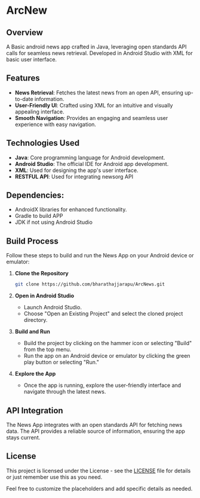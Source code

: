 # ArcNew

## Overview
A Basic android news app crafted in Java, leveraging open standards API calls for seamless news retrieval. Developed in Android Studio with XML for basic user interface.

## Features
- **News Retrieval**: Fetches the latest news from an open API, ensuring up-to-date information.
- **User-Friendly UI**: Crafted using XML for an intuitive and visually appealing interface.
- **Smooth Navigation**: Provides an engaging and seamless user experience with easy navigation.

## Technologies Used
- **Java**: Core programming language for Android development.
- **Android Studio**: The official IDE for Android app development.
- **XML**: Used for designing the app's user interface.
- **RESTFUL API**: Used for integrating newsorg API

## Dependencies:
- AndroidX libraries for enhanced functionality.
- Gradle to build APP
- JDK if not using Android Studio

## Build Process
Follow these steps to build and run the News App on your Android device or emulator:

1. **Clone the Repository**
    ```bash
    git clone https://github.com/bharathajjarapu/ArcNews.git
    ```

2. **Open in Android Studio**
    - Launch Android Studio.
    - Choose "Open an Existing Project" and select the cloned project directory.

3. **Build and Run**
    - Build the project by clicking on the hammer icon or selecting "Build" from the top menu.
    - Run the app on an Android device or emulator by clicking the green play button or selecting "Run."

4. **Explore the App**
    - Once the app is running, explore the user-friendly interface and navigate through the latest news.

## API Integration
The News App integrates with an open standards API for fetching news data. The API provides a reliable source of information, ensuring the app stays current.

## License
This project is licensed under the License - see the [LICENSE](LICENSE) file for details or just remember use this as you need.

Feel free to customize the placeholders and add specific details as needed.
